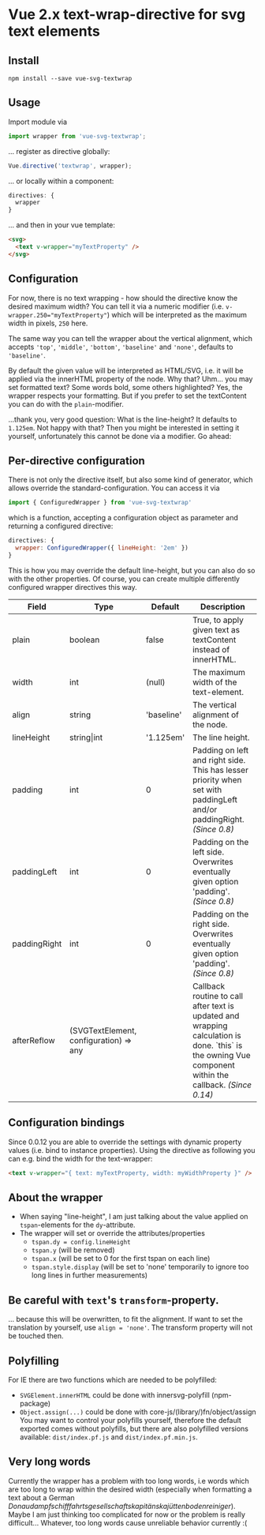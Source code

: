 # Vue 2.x text-wrap-directive for svg text elements

## Install
`npm install --save vue-svg-textwrap`

## Usage
Import module via
```javascript
import wrapper from 'vue-svg-textwrap';
```

... register as directive globally:
```javascript
Vue.directive('textwrap', wrapper);
```
... or locally within a component:
```javascript
directives: {
  wrapper
}
```
... and then in your vue template:
```html
<svg>
  <text v-wrapper="myTextProperty" />
</svg>
```

## Configuration
For now, there is no text wrapping - how should the directive know the desired maximum width?
You can tell it via a numeric modifier (i.e. `v-wrapper.250="myTextProperty"`) which will be interpreted as the maximum width in pixels, `250` here.

The same way you can tell the wrapper about the vertical alignment, which accepts `'top'`, `'middle'`, `'bottom'`, `'baseline'` and `'none'`, defaults to `'baseline'`.

By default the given value will be interpreted as HTML/SVG, i.e. it will be applied via the innerHTML property of the node. Why that? Uhm... you may set formatted text? Some words bold, some others highlighted? Yes, the wrapper respects your formatting. But if you prefer to set the textContent you can do with the `plain`-modifier.

...thank you, very good question: What is the line-height? It defaults to `1.125em`. Not happy with that? Then you might be interested in setting it yourself, unfortunately this cannot be done via a modifier. Go ahead:

## Per-directive configuration
There is not only the directive itself, but also some kind of generator, which allows override the standard-configuration. You can access it via
```javascript
import { ConfiguredWrapper } from 'vue-svg-textwrap'
```
which is a function, accepting a configuration object as parameter and returning a configured directive:
```javascript
directives: {
  wrapper: ConfiguredWrapper({ lineHeight: '2em' })
}
```
This is how you may override the default line-height, but you can also do so with the other properties. Of course, you can create multiple differently configured wrapper directives this way.
<table>
	<thead><tr><th>Field</th><th>Type</th><th>Default</th><th>Description</th></tr></thead>
	<tbody>
		<tr>
			<td>plain</td>
			<td>boolean</td>
			<td>false</td>
			<td>True, to apply given text as textContent instead of innerHTML.</td>
		</tr>
		<tr>
			<td>width</td>
			<td>int</td>
			<td>(null)</td>
			<td>The maximum width of the text-element.</td>
		</tr>
		<tr>
			<td>align</td>
			<td>string</td>
			<td>'baseline'</td>
			<td>The vertical alignment of the node.</td>
		</tr>
		<tr>
			<td>lineHeight</td>
			<td>string|int</td>
			<td>'1.125em'</td>
			<td>The line height.</td>
		</tr>
		<tr>
			<td>padding</td>
			<td>int</td>
			<td>0</td>
			<td>Padding on left and right side. This has lesser priority when set with paddingLeft and/or paddingRight. <i>(Since 0.8)</i></td>
		</tr>
		<tr>
			<td>paddingLeft</td>
			<td>int</td>
			<td>0</td>
			<td>Padding on the left side. Overwrites eventually given option 'padding'. <i>(Since 0.8)</i></td>
		</tr>
		<tr>
			<td>paddingRight</td>
			<td>int</td>
			<td>0</td>
			<td>Padding on the right side. Overwrites eventually given option 'padding'. <i>(Since 0.8)</i></td>
		</tr>
		<tr>
			<td>afterReflow</td>
			<td>(SVGTextElement, configuration) => any</td>
			<td></td>
			<td>Callback routine to call after text is updated and wrapping calculation is done. `this` is the owning Vue component within the callback. <i>(Since 0.14)</i></td>
		</tr>
	</tbody>
</table>

## Configuration bindings
Since 0.0.12 you are able to override the settings with dynamic property values (i.e. bind to instance properties). Using the directive as following you can e.g. bind the width for the text-wrapper: 
```html
<text v-wrapper="{ text: myTextProperty, width: myWidthProperty }" />
```

## About the wrapper
* When saying "line-height", I am just talking about the value applied on `tspan`-elements for the `dy`-attribute.
* The wrapper will set or override the attributes/properties
	* `tspan.dy = config.lineHeight`
	* `tspan.y` (will be removed)
	* `tspan.x` (will be set to 0 for the first tspan on each line)
	* `tspan.style.display` (will be set to 'none' temporarily to ignore too long lines in further measurements)

## Be careful with `text`'s `transform`-property.
... because this will be overwritten, to fit the alignment. If want to set the translation by yourself, use `align = 'none'`. The transform property will not be touched then.

## Polyfilling
For IE there are two functions which are needed to be polyfilled:
* `SVGElement.innerHTML` could be done with innersvg-polyfill (npm-package)
* `Object.assign(...)` could be done with core-js/(library/)fn/object/assign
You may want to control your polyfills yourself, therefore the default exported comes without polyfills, but there are also polyfilled versions available: `dist/index.pf.js` and `dist/index.pf.min.js`.

## Very long words
Currently the wrapper has a problem with too long words, i.e words which are too long to wrap within the desired width (especially when formatting a text about a German *Donaudampfschifffahrtsgesellschaftskapitänskajüttenbodenreiniger*). Maybe I am just thinking too complicated for now or the problem is really difficult... Whatever, too long words cause unreliable behavior currently :(